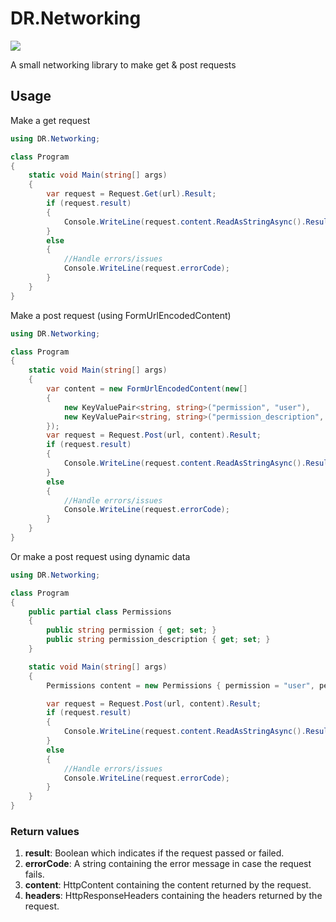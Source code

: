 # DR.Networking

<a href="https://www.paypal.com/donate?hosted_button_id=WRETYRRSJ4T2L">
    <img src="https://img.shields.io/badge/Donate-PayPal-green.svg?style=flat-square">
</a>

A small networking library to make get & post requests

## Usage
Make a get request
```cs
using DR.Networking;

class Program
{
    static void Main(string[] args)
    {
        var request = Request.Get(url).Result;
        if (request.result)
        {
            Console.WriteLine(request.content.ReadAsStringAsync().Result);
        }
        else
        {
            //Handle errors/issues
            Console.WriteLine(request.errorCode);
        }
    }
}
```

Make a post request (using FormUrlEncodedContent)
```cs
using DR.Networking;

class Program
{
    static void Main(string[] args)
    {
        var content = new FormUrlEncodedContent(new[]
        {
            new KeyValuePair<string, string>("permission", "user"),
            new KeyValuePair<string, string>("permission_description", "general-user-account")
        });
        var request = Request.Post(url, content).Result;
        if (request.result)
        {
            Console.WriteLine(request.content.ReadAsStringAsync().Result);
        }
        else
        {
            //Handle errors/issues
            Console.WriteLine(request.errorCode);
        }
    }
}
```

Or make a post request using dynamic data
```cs
using DR.Networking;

class Program
{
    public partial class Permissions
    {
        public string permission { get; set; }
        public string permission_description { get; set; }
    }

    static void Main(string[] args)
    {
        Permissions content = new Permissions { permission = "user", permission_description = "general-user-account" };

        var request = Request.Post(url, content).Result;
        if (request.result)
        {
            Console.WriteLine(request.content.ReadAsStringAsync().Result);
        }
        else
        {
            //Handle errors/issues
            Console.WriteLine(request.errorCode);
        }
    }
}
```

### Return values
1. <strong>result</strong>: Boolean which indicates if the request passed or failed.
2. <strong>errorCode</strong>: A string containing the error message in case the request fails.
3. <strong>content</strong>: HttpContent containing the content returned by the request.
4. <strong>headers</strong>: HttpResponseHeaders containing the headers returned by the request.
